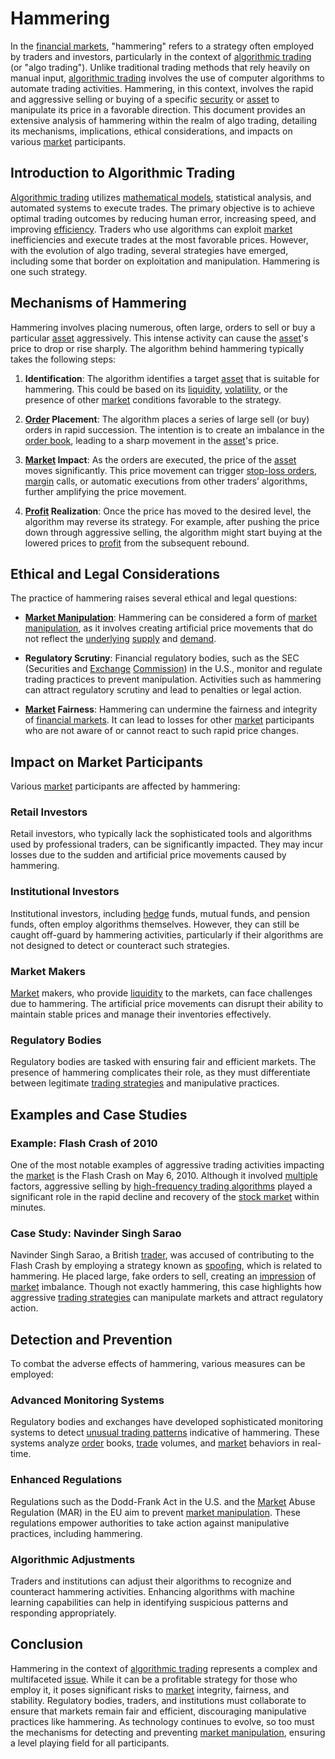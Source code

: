 # Hammering

In the [financial markets](../f/financial_market.md), "hammering" refers to a strategy often employed by traders and investors, particularly in the context of [algorithmic trading](../a/accountability.md) (or "algo trading"). Unlike traditional trading methods that rely heavily on manual input, [algorithmic trading](../a/accountability.md) involves the use of computer algorithms to automate trading activities. Hammering, in this context, involves the rapid and aggressive selling or buying of a specific [security](../s/security.md) or [asset](../a/asset.md) to manipulate its price in a favorable direction. This document provides an extensive analysis of hammering within the realm of algo trading, detailing its mechanisms, implications, ethical considerations, and impacts on various [market](../m/market.md) participants.

## Introduction to Algorithmic Trading

[Algorithmic trading](../a/accountability.md) utilizes [mathematical models](../m/mathematical_models_in_trading.md), statistical analysis, and automated systems to execute trades. The primary objective is to achieve optimal trading outcomes by reducing human error, increasing speed, and improving [efficiency](../e/efficiency.md). Traders who use algorithms can exploit [market](../m/market.md) inefficiencies and execute trades at the most favorable prices. However, with the evolution of algo trading, several strategies have emerged, including some that border on exploitation and manipulation. Hammering is one such strategy.

## Mechanisms of Hammering

Hammering involves placing numerous, often large, orders to sell or buy a particular [asset](../a/asset.md) aggressively. This intense activity can cause the [asset](../a/asset.md)'s price to drop or rise sharply. The algorithm behind hammering typically takes the following steps:

1. **Identification**: The algorithm identifies a target [asset](../a/asset.md) that is suitable for hammering. This could be based on its [liquidity](../l/liquidity.md), [volatility](../v/volatility.md), or the presence of other [market](../m/market.md) conditions favorable to the strategy.

2. **[Order](../o/order.md) Placement**: The algorithm places a series of large sell (or buy) orders in rapid succession. The intention is to create an imbalance in the [order book](../o/order_book.md), leading to a sharp movement in the [asset](../a/asset.md)'s price.

3. **[Market](../m/market.md) Impact**: As the orders are executed, the price of the [asset](../a/asset.md) moves significantly. This price movement can trigger [stop-loss orders](../s/stop-loss_orders.md), [margin](../m/margin.md) calls, or automatic executions from other traders’ algorithms, further amplifying the price movement.

4. **[Profit](../p/profit.md) Realization**: Once the price has moved to the desired level, the algorithm may reverse its strategy. For example, after pushing the price down through aggressive selling, the algorithm might start buying at the lowered prices to [profit](../p/profit.md) from the subsequent rebound.

## Ethical and Legal Considerations

The practice of hammering raises several ethical and legal questions:

- **[Market Manipulation](../m/market_manipulation.md)**: Hammering can be considered a form of [market manipulation](../m/market_manipulation.md), as it involves creating artificial price movements that do not reflect the [underlying](../u/underlying.md) [supply](../s/supply.md) and [demand](../d/demand.md).

- **Regulatory Scrutiny**: Financial regulatory bodies, such as the SEC (Securities and [Exchange](../e/exchange.md) [Commission](../c/commission.md)) in the U.S., monitor and regulate trading practices to prevent manipulation. Activities such as hammering can attract regulatory scrutiny and lead to penalties or legal action.

- **[Market](../m/market.md) Fairness**: Hammering can undermine the fairness and integrity of [financial markets](../f/financial_market.md). It can lead to losses for other [market](../m/market.md) participants who are not aware of or cannot react to such rapid price changes.

## Impact on Market Participants

Various [market](../m/market.md) participants are affected by hammering:

### Retail Investors

Retail investors, who typically lack the sophisticated tools and algorithms used by professional traders, can be significantly impacted. They may incur losses due to the sudden and artificial price movements caused by hammering.

### Institutional Investors

Institutional investors, including [hedge](../h/hedge.md) funds, mutual funds, and pension funds, often employ algorithms themselves. However, they can still be caught off-guard by hammering activities, particularly if their algorithms are not designed to detect or counteract such strategies.

### Market Makers

[Market](../m/market.md) makers, who provide [liquidity](../l/liquidity.md) to the markets, can face challenges due to hammering. The artificial price movements can disrupt their ability to maintain stable prices and manage their inventories effectively.

### Regulatory Bodies

Regulatory bodies are tasked with ensuring fair and efficient markets. The presence of hammering complicates their role, as they must differentiate between legitimate [trading strategies](../t/trading_strategies.md) and manipulative practices.

## Examples and Case Studies

### Example: Flash Crash of 2010

One of the most notable examples of aggressive trading activities impacting the [market](../m/market.md) is the Flash Crash on May 6, 2010. Although it involved [multiple](../m/multiple.md) factors, aggressive selling by [high-frequency trading algorithms](../h/high-frequency_trading_algorithms.md) played a significant role in the rapid decline and recovery of the [stock market](../s/stock_market.md) within minutes.

### Case Study: Navinder Singh Sarao

Navinder Singh Sarao, a British [trader](../t/trader.md), was accused of contributing to the Flash Crash by employing a strategy known as [spoofing](../s/spoofing.md), which is related to hammering. He placed large, fake orders to sell, creating an [impression](../i/impression.md) of [market](../m/market.md) imbalance. Though not exactly hammering, this case highlights how aggressive [trading strategies](../t/trading_strategies.md) can manipulate markets and attract regulatory action.

## Detection and Prevention

To combat the adverse effects of hammering, various measures can be employed:

### Advanced Monitoring Systems

Regulatory bodies and exchanges have developed sophisticated monitoring systems to detect [unusual trading patterns](../u/unusual_trading_patterns.md) indicative of hammering. These systems analyze [order](../o/order.md) books, [trade](../t/trade.md) volumes, and [market](../m/market.md) behaviors in real-time.

### Enhanced Regulations

Regulations such as the Dodd-Frank Act in the U.S. and the [Market](../m/market.md) Abuse Regulation (MAR) in the EU aim to prevent [market manipulation](../m/market_manipulation.md). These regulations empower authorities to take action against manipulative practices, including hammering.

### Algorithmic Adjustments

Traders and institutions can adjust their algorithms to recognize and counteract hammering activities. Enhancing algorithms with machine learning capabilities can help in identifying suspicious patterns and responding appropriately.

## Conclusion

Hammering in the context of [algorithmic trading](../a/accountability.md) represents a complex and multifaceted [issue](../i/issue.md). While it can be a profitable strategy for those who employ it, it poses significant risks to [market](../m/market.md) integrity, fairness, and stability. Regulatory bodies, traders, and institutions must collaborate to ensure that markets remain fair and efficient, discouraging manipulative practices like hammering. As technology continues to evolve, so too must the mechanisms for detecting and preventing [market manipulation](../m/market_manipulation.md), ensuring a level playing field for all participants.